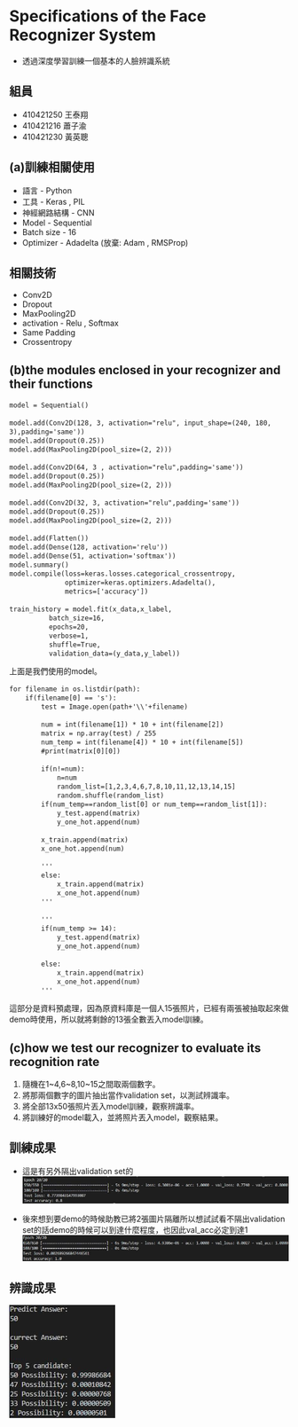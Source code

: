 # Specifications of the Face Recognizer System
* 透過深度學習訓練一個基本的人臉辨識系統 

## 組員
* 410421250 王泰翔
* 410421216 蕭子渝
* 410421230 黃英聰

## (a)訓練相關使用
* 語言 - Python
* 工具 - Keras , PIL
* 神經網路結構 - CNN 
* Model - Sequential
* Batch size - 16
* Optimizer - Adadelta (放棄: Adam , RMSProp)


## 相關技術
* Conv2D
* Dropout
* MaxPooling2D
* activation - Relu , Softmax
* Same Padding
* Crossentropy

## (b)the modules enclosed in your recognizer and their functions
```
model = Sequential()

model.add(Conv2D(128, 3, activation="relu", input_shape=(240, 180, 3),padding='same'))
model.add(Dropout(0.25))
model.add(MaxPooling2D(pool_size=(2, 2)))

model.add(Conv2D(64, 3 , activation="relu",padding='same'))
model.add(Dropout(0.25))
model.add(MaxPooling2D(pool_size=(2, 2)))

model.add(Conv2D(32, 3, activation="relu",padding='same'))
model.add(Dropout(0.25))
model.add(MaxPooling2D(pool_size=(2, 2)))

model.add(Flatten())
model.add(Dense(128, activation='relu'))
model.add(Dense(51, activation='softmax'))
model.summary()
model.compile(loss=keras.losses.categorical_crossentropy,
              optimizer=keras.optimizers.Adadelta(),
              metrics=['accuracy'])

train_history = model.fit(x_data,x_label,
          batch_size=16,
          epochs=20,
          verbose=1,
          shuffle=True,
          validation_data=(y_data,y_label))
```
上面是我們使用的model。  
```
for filename in os.listdir(path):
    if(filename[0] == 's'):
        test = Image.open(path+'\\'+filename)
        
        num = int(filename[1]) * 10 + int(filename[2]) 
        matrix = np.array(test) / 255
        num_temp = int(filename[4]) * 10 + int(filename[5]) 
        #print(matrix[0][0])
        
        if(n!=num):
            n=num
            random_list=[1,2,3,4,6,7,8,10,11,12,13,14,15]
            random.shuffle(random_list)
        if(num_temp==random_list[0] or num_temp==random_list[1]):
            y_test.append(matrix)
            y_one_hot.append(num)
            
        x_train.append(matrix)
        x_one_hot.append(num)
            
        '''
        else:
            x_train.append(matrix)
            x_one_hot.append(num)
        '''
            
        '''
        if(num_temp >= 14):
            y_test.append(matrix)
            y_one_hot.append(num)
           
        else:
            x_train.append(matrix)
            x_one_hot.append(num)
        '''
```
這部分是資料預處理，因為原資料庫是一個人15張照片，已經有兩張被抽取起來做demo時使用，所以就將剩餘的13張全數丟入model訓練。

## (c)how we test our recognizer to evaluate its recognition rate

1. 隨機在1~4,6~8,10~15之間取兩個數字。
2. 將那兩個數字的圖片抽出當作validation set，以測試辨識率。
3. 將全部13x50張照片丟入model訓練，觀察辨識率。
4. 將訓練好的model載入，並將照片丟入model，觀察結果。

## 訓練成果
* 這是有另外隔出validation set的
![image](https://github.com/410421250/Face_recignition/blob/master/Performance%20Image/with_valid.jpg)

* 後來想到要demo的時候助教已將2張圖片隔離所以想試試看不隔出validation set的話demo的時候可以到達什麼程度，也因此val_acc必定到達1
![image](https://github.com/410421250/Face_recignition/blob/master/Performance%20Image/no_valid.jpg)

## 辨識成果
![image](https://github.com/410421250/Face_recignition/blob/master/Performance%20Image/perform.jpg)



